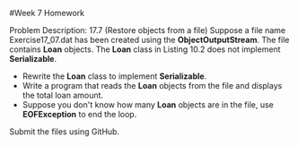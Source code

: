 #Week 7 Homework

Problem Description: 17.7
(Restore objects from a file) Suppose a file name Exercise17_07.dat has been created using the **ObjectOutputStream**.
The file contains **Loan** objects. The **Loan** class in Listing 10.2 does not implement **Serializable**.
* Rewrite the **Loan** class to implement **Serializable**.
* Write a program that reads the **Loan** objects from the file and displays the total loan amount.
* Suppose you don't know how many **Loan** objects are in the file, use **EOFException** to end the loop.

Submit the files using GitHub.